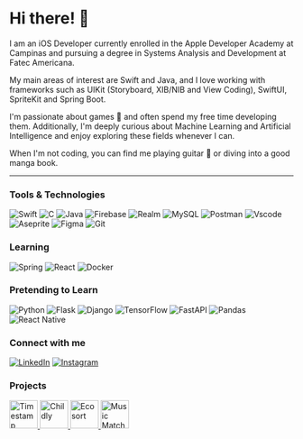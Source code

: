 # Hi there! 👋
I am an iOS Developer currently enrolled in the Apple Developer Academy at Campinas and pursuing a degree in Systems Analysis and Development at Fatec Americana. 

My main areas of interest are Swift and Java, and I love working with frameworks such as UIKit (Storyboard, XIB/NIB and View Coding), SwiftUI, SpriteKit and Spring Boot.

I'm passionate about games 👾 and often spend my free time developing them. Additionally, I'm deeply curious about Machine Learning and Artificial Intelligence and enjoy exploring these fields whenever I can.

When I'm not coding, you can find me playing guitar 🎸 or diving into a good manga book.

---

### Tools & Technologies
![Swift](https://img.shields.io/badge/swift-F54A2A?style=for-the-badge&logo=swift&logoColor=white)
![C](https://img.shields.io/badge/c-%2300599C.svg?style=for-the-badge&logo=c&logoColor=white)
![Java](https://img.shields.io/badge/java-%23ED8B00.svg?style=for-the-badge&logo=openjdk&logoColor=white)
![Firebase](https://img.shields.io/badge/firebase-a08021?style=for-the-badge&logo=firebase&logoColor=ffcd34)
![Realm](https://img.shields.io/badge/Realm-39477F?style=for-the-badge&logo=realm&logoColor=white)
![MySQL](https://img.shields.io/badge/MySQL-005C84?style=for-the-badge&logo=mysql&logoColor=white)
![Postman](https://img.shields.io/badge/Postman-FF6C37.svg?style=for-the-badge&logo=Postman&logoColor=white)
![Vscode](https://img.shields.io/badge/Vscode-007ACC?style=for-the-badge&logo=visual-studio-code&logoColor=white)
![Aseprite](https://img.shields.io/badge/Aseprite-FFFFFF?style=for-the-badge&logo=Aseprite&logoColor=#7D929E)
![Figma](https://img.shields.io/badge/figma-%23F24E1E.svg?style=for-the-badge&logo=figma&logoColor=white)
![Git](https://img.shields.io/badge/git-%23F05033.svg?style=for-the-badge&logo=git&logoColor=white)

### Learning 
![Spring](https://img.shields.io/badge/spring-%236DB33F.svg?style=for-the-badge&logo=spring&logoColor=white)
![React](https://img.shields.io/badge/React-20232A?style=for-the-badge&logo=react&logoColor=61DAFB)
![Docker](https://img.shields.io/badge/Docker-2CA5E0?style=for-the-badge&logo=docker&logoColor=white)

### Pretending to Learn
![Python](https://img.shields.io/badge/Python-FFD43B?style=for-the-badge&logo=python&logoColor=blue)
![Flask](https://img.shields.io/badge/Flask-000000?style=for-the-badge&logo=flask&logoColor=white)
![Django](https://img.shields.io/badge/Django-092E20?style=for-the-badge&logo=django&logoColor=green)
![TensorFlow](https://img.shields.io/badge/TensorFlow-FF6F00?style=for-the-badge&logo=TensorFlow&logoColor=white)
![FastAPI](https://img.shields.io/badge/fastapi-109989?style=for-the-badge&logo=FASTAPI&logoColor=white)
![Pandas](https://img.shields.io/badge/Pandas-2C2D72?style=for-the-badge&logo=pandas&logoColor=white)
![React Native](https://img.shields.io/badge/React_Native-20232A?style=for-the-badge&logo=react&logoColor=61DAFB)

### Connect with me
[![LinkedIn](https://img.shields.io/badge/linkedin-%230077B5.svg?style=for-the-badge&logo=linkedin&logoColor=white)](https://www.linkedin.com/in/pedrofranco13/)
[![Instagram](https://img.shields.io/badge/Instagram-%23E4405F.svg?style=for-the-badge&logo=Instagram&logoColor=white)](https://www.instagram.com/francop13g/)

### Projects
<a href="https://apps.apple.com/br/app/timestamp-odyssey/id6471782796">
  <img src="https://is1-ssl.mzstatic.com/image/thumb/Purple116/v4/54/fb/54/54fb543d-4708-79a3-2b23-0d32e4aa882f/AppIcon-0-0-1x_U007epad-0-0-85-220.png/460x0w.webp" alt="Timestamp Odyssey" width="50" height="50">
</a>
<a href="https://apps.apple.com/br/app/childly/id6463897598">
  <img src="https://is1-ssl.mzstatic.com/image/thumb/Purple126/v4/e7/a0/5f/e7a05f6e-196d-bf6b-004a-40cca7fcc040/AppIcon-1x_U007emarketing-0-10-0-85-220.png/460x0w.webp" alt="Childly" width="50" height="50">
</a>
<a href="https://apps.apple.com/br/app/ecosort/id6479270038">
  <img src="https://is1-ssl.mzstatic.com/image/thumb/Purple211/v4/20/7e/14/207e142b-aaf6-b530-41c7-7f1f27befd34/AppIcon-0-0-1x_U007emarketing-0-10-0-85-220.png/460x0w.webp" alt="Ecosort" width="50" height="50">
</a>
<a href="https://testflight.apple.com/join/5kmJx9yb">
  <img src="https://media.discordapp.net/attachments/1279530263793369091/1279530317430132827/Group_61.png?ex=66d4c6f8&is=66d37578&hm=07820ce03dee7643bd580ae9cbf67140aba9631c61236eae6b67d59da6e5425f&=&format=webp&quality=lossless&width=700&height=700" alt="Music Match" width="50" height="50">
</a>
